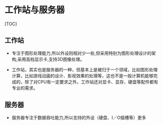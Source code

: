 # 工作站与服务器

[TOC]

## 工作站

- 专注于图形处理能力,所以外设则相对少一些,但采用特别为图形处理设计的架构,采用高档显示卡,支持3D图像处理。

- 工作站，其实也是服务器的一种，但基本上是被归于一个领域，比如图形处理计算，比如游戏动画的设计、影视效果的处理等，这也不是一般计算机能够完成的，除了对CPU有一定要求之外，工作站还对显卡、显存、硬盘等配件都有专业的需求。



## 服务器

- 服务器专注于数据吞吐能力,所以支持的外设（硬盘、I／O插槽等）更多